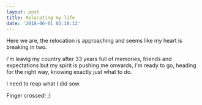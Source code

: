 ```yaml
---
layout: post
title: Relocating my life
date: '2018-06-01 02:18:12'
---
```

Here we are, the relocation is approaching and seems like my heart is breaking in two. 

I'm leavig my country after 33 years full of memories, friends and expectations but my spirit is pushing me onwards, I'm ready to go, heading for the right way, knowing exactly just what to do. 

I need to reap what I did sow.

Finger crossed! ;)


